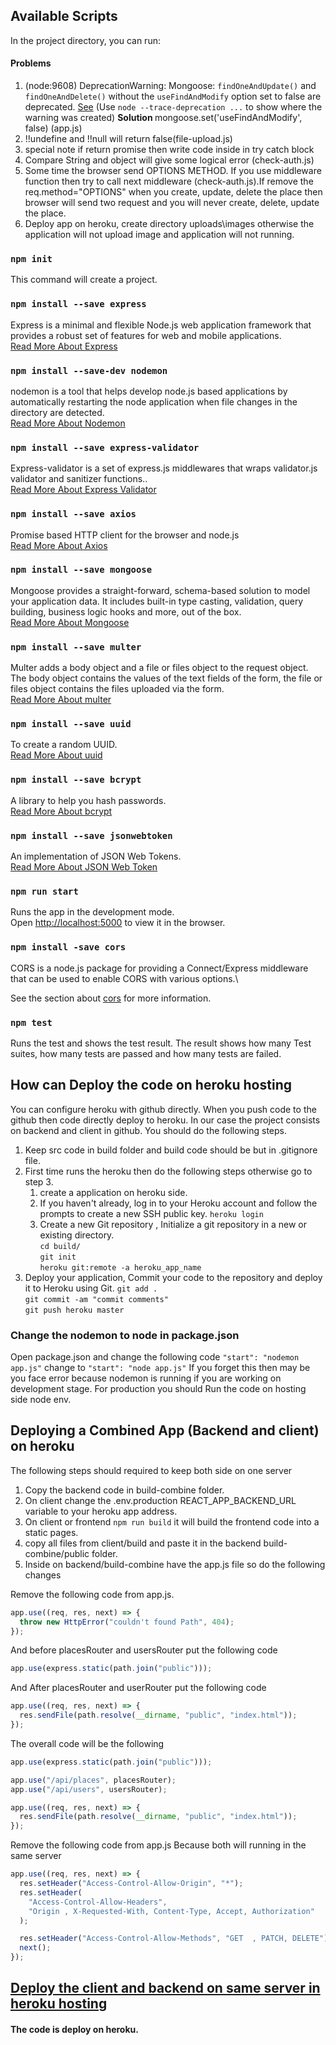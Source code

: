 ## Available Scripts

In the project directory, you can run:

#### Problems

1. (node:9608) DeprecationWarning: Mongoose: `findOneAndUpdate()` and `findOneAndDelete()` without the `useFindAndModify` option set to false are deprecated. [See](https://mongoosejs.com/docs/deprecations.html#findandmodify) (Use `node --trace-deprecation ...` to show where the warning was created) <strong> Solution </strong> mongoose.set('useFindAndModify', false) (app.js)
2. !!undefine and !!null will return false(file-upload.js)
3. special note if return promise then write code inside in try catch block
4. Compare String and object will give some logical error (check-auth.js)
5. Some time the browser send OPTIONS METHOD. If you use middleware function then try to call next middleware (check-auth.js).If remove the req.method="OPTIONS" when you create, update, delete the place then browser will send two request and you will never create, delete, update the place.
6. Deploy app on heroku, create directory uploads\images otherwise the application will not upload image and application will not running.

### `npm init`

This command will create a project.

### `npm install --save express`

Express is a minimal and flexible Node.js web application framework that provides a robust set of features for web and mobile applications.<br />
[Read More About Express](https://expressjs.com/)

### `npm install --save-dev nodemon`

nodemon is a tool that helps develop node.js based applications by automatically restarting the node application when file changes in the directory are detected.<br />
[Read More About Nodemon](https://www.npmjs.com/package/nodemon/)

### `npm install --save express-validator`

Express-validator is a set of express.js middlewares that wraps validator.js validator and sanitizer functions..<br />
[Read More About Express Validator](https://express-validator.github.io/docs/)

### `npm install --save axios`

Promise based HTTP client for the browser and node.js <br />
[Read More About Axios](https://axios-http.com/)

### `npm install --save mongoose`

Mongoose provides a straight-forward, schema-based solution to model your application data. It includes built-in type casting, validation, query building, business logic hooks and more, out of the box. <br />
[Read More About Mongoose](https://mongoosejs.com/docs/guide.html)

### `npm install --save multer`

Multer adds a body object and a file or files object to the request object. The body object contains the values of the text fields of the form, the file or files object contains the files uploaded via the form. <br />
[Read More About multer](https://github.com/expressjs/multer)

### `npm install --save uuid`

To create a random UUID. <br />
[Read More About uuid](https://www.npmjs.com/package/uuid)

### `npm install --save bcrypt`

A library to help you hash passwords. <br />
[Read More About bcrypt](https://www.npmjs.com/package/bcrypt)

### `npm install --save jsonwebtoken`

An implementation of JSON Web Tokens. <br />
[Read More About JSON Web Token](https://www.npmjs.com/package/jsonwebtoken)

### `npm run start`

Runs the app in the development mode.<br />
Open [http://localhost:5000](http://localhost:5000) to view it in the browser.

### `npm install -save cors`

CORS is a node.js package for providing a Connect/Express middleware that can be used to enable CORS with various options.\

See the section about [cors](https://www.npmjs.com/package/cors) for more information.

### `npm test`

Runs the test and shows the test result. The result shows how many Test suites, how many tests are passed and how many tests are failed.<br />

## How can Deploy the code on heroku hosting

You can configure heroku with github directly. When you push code to the github then code directly deploy to heroku.
In our case the project consists on backend and client in github. You should do the following steps.

1. Keep src code in build folder and build code should be but in .gitignore file.
2. First time runs the heroku then do the following steps otherwise go to step 3.
   1. create a application on heroku side.
   2. If you haven't already, log in to your Heroku account and follow the prompts to create a new SSH public key. `heroku login`
   3. Create a new Git repository , Initialize a git repository in a new or existing directory.\
      `cd build/`\
      `git init`\
      `heroku git:remote -a heroku_app_name`
3. Deploy your application, Commit your code to the repository and deploy it to Heroku using Git.
   `git add .`\
   `git commit -am "commit comments"`\
   `git push heroku master`

### Change the nodemon to node in package.json

Open package.json and change the following code
`"start": "nodemon app.js"` change to `"start": "node app.js"`
If you forget this then may be you face error because nodemon is running if you are working on development stage.
For production you should Run the code on hosting side node env.

## Deploying a Combined App (Backend and client) on heroku

The following steps should required to keep both side on one server

1. Copy the backend code in build-combine folder.
2. On client change the .env.production REACT_APP_BACKEND_URL variable to your heroku app address.
3. On client or frontend `npm run build` it will build the frontend code into a static pages.
4. copy all files from client/build and paste it in the backend build-combine/public folder.
5. Inside on backend/build-combine have the app.js file so do the following changes

Remove the following code from app.js.

```js
app.use((req, res, next) => {
  throw new HttpError("couldn't found Path", 404);
});
```

And before placesRouter and usersRouter put the following code

```js
app.use(express.static(path.join("public")));
```

And After placesRouter and userRouter put the following code

```js
app.use((req, res, next) => {
  res.sendFile(path.resolve(__dirname, "public", "index.html"));
});
```

The overall code will be the following

```js
app.use(express.static(path.join("public")));

app.use("/api/places", placesRouter);
app.use("/api/users", usersRouter);

app.use((req, res, next) => {
  res.sendFile(path.resolve(__dirname, "public", "index.html"));
});
```

Remove the following code from app.js Because both will running in the same server

```js
app.use((req, res, next) => {
  res.setHeader("Access-Control-Allow-Origin", "*");
  res.setHeader(
    "Access-Control-Allow-Headers",
    "Origin , X-Requested-With, Content-Type, Accept, Authorization"
  );

  res.setHeader("Access-Control-Allow-Methods", "GET  , PATCH, DELETE");
  next();
});
```

## [Deploy the client and backend on same server in heroku hosting](#how-can-deploy-the-code-on-heroku-hosting)

#### The code is deploy on heroku.
